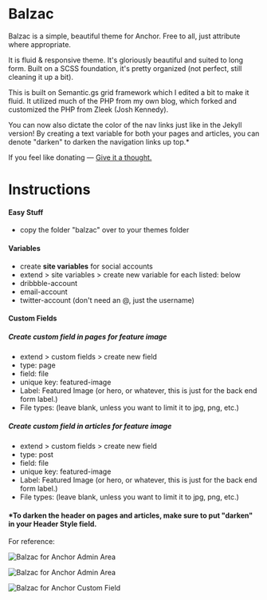 # Balzac

Balzac is a simple, beautiful theme for Anchor. Free to all, just attribute where appropriate.

It is fluid & responsive theme. It's gloriously beautiful and suited to long form. Built on a SCSS foundation, it's pretty organized (not perfect, still cleaning it up a bit). 

This is built on Semantic.gs grid framework which I edited a bit to make it fluid. It utilized much of the PHP from my own blog, which forked and customized the PHP from Zleek (Josh Kennedy). 

You can now also dictate the color of the nav links just like in the Jekyll version! By creating a text variable for both your pages and articles, you can denote "darken" to darken the navigation links up top.*

If you feel like donating — [Give it a thought.](http://gtat.me/balzac/donate)

# Instructions

#### Easy Stuff
* copy the folder "balzac" over to your themes folder


#### Variables
* create **site variables** for social accounts
* extend > site variables > create new variable for each listed: below
* dribbble-account
* email-account
* twitter-account (don't need an @, just the username)


#### Custom Fields

##### Create **custom field** in **pages** for feature image
* extend > custom fields > create new field
* type: page
* field: file
* unique key: featured-image
* Label: Featured Image (or hero, or whatever, this is just for the back end form label.)
* File types: (leave blank, unless you want to limit it to jpg, png, etc.)

##### Create **custom field** in **articles** for feature image
* extend > custom fields > create new field
* type: post
* field: file
* unique key: featured-image
* Label: Featured Image (or hero, or whatever, this is just for the back end form label.)
* File types: (leave blank, unless you want to limit it to jpg, png, etc.)


#### *To darken the header on pages and articles, make sure to put "darken" in your Header Style field.


For reference:

![Balzac for Anchor Admin Area](https://i.cloudup.com/3NQkYGoBXJ-1200x1200.png)


![Balzac for Anchor Admin Area](https://i.cloudup.com/YhdkZuzcpu-2000x2000.png)


![Balzac for Anchor Custom Field](https://i.cloudup.com/sdBInimY6o-3000x3000.png)






